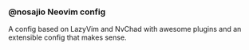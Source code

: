 ### @nosajio Neovim config

A config based on LazyVim and NvChad with awesome plugins and an extensible
config that makes sense.